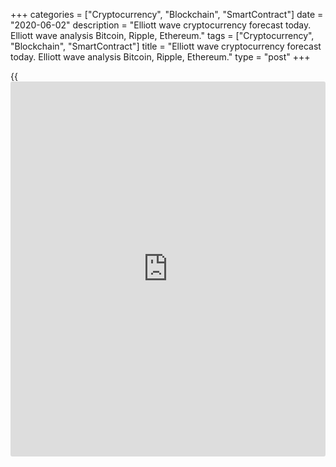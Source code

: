 +++
categories = ["Cryptocurrency", "Blockchain", "SmartContract"]
date = "2020-06-02"
description = "Elliott wave cryptocurrency forecast today. Elliott wave analysis Bitcoin, Ripple, Ethereum."
tags = ["Cryptocurrency", "Blockchain", "SmartContract"]
title = "Elliott wave cryptocurrency forecast today. Elliott wave analysis Bitcoin, Ripple, Ethereum."
type = "post"
+++

{{<iframe id="large-banner" src="https://www.bounty.group/#slide=27.0" width="100%" height="600" scrolling="no" style="border: 0px solid rgb(216, 221, 230); border-radius: 3px;">}}

June 2, 2020

June 2, 2020

Elliott wave [daily](https://www.fintecher.org/2020/03/03/forex-trading-daily-strategy/) forecast for Bitcoin, Ripple and EthereumRoman Onegin

## Elliott wave forecast for BTCUSD, ETHUSD, XRPUSD for today

###  **Elliott wave[BTCUSD][1] analysis**

 **![LiteForex: Elliott wave cryptocurrency forecast today. Elliott wave
analysis Bitcoin, Ripple, Ethereum.][2]**

Within the large upward impulse A, the sideways corrective wave [4] has
completed as a flat, where waves (A) and (B) are simple zigzags, wave
(C) is an impulse. Next, the market has started rising in the final
impulse wave [5] that is composed of five sub-waves (1)-(2)-(3)-(4)-(5).
In the next few days, the price should be rising to a level of 11000 in
wave (5) of [5]. Next, the market may turn down, and the price should
start declining.

* * *

###  **Elliott wave[XRPUSD][3] analysis**

 **![LiteForex: Elliott wave cryptocurrency forecast today. Elliott wave
analysis Bitcoin, Ripple, Ethereum.][4]**

The chart displays the corrective wave (B) that is composed of the sub-
waves W-X-Y. There is currently forming the upward linking wave X as a
double zigzag [W]-[X]-[Y]. In the next few days, the market could be
rising in the final impulse (C) of [Y] to a level of 0.220. Next, when
the X wave completes, the price may start declining in wave Y to a level
of 0.176, which is the previous low.

* * *

###  **Elliott wave[ETHUSD][5] analysis**

![LiteForex: Elliott wave cryptocurrency forecast today. Elliott wave
analysis Bitcoin, Ripple, Ethereum.][6]

The ETHUSD market is forming the upward impulse wave A that is composed
of five major sub-waves [1]-[2]-[3]-[4]-[5], where the corrective wave
[4] is a horizontal contracting triangle. There is now developing the
final bullish impulse [5] that should complete at a level of around
266.000. When the entire wave A completes, the market should turn down
and start declining in the new downtrend.

* * *

P.S. Did you like my article? Share it in social networks: it will be
the best “thank you" :)

Ask me questions and comment below. I’ll be glad to answer your
questions and give necessary explanations.

 **Useful links:**

  * I recommend trying to trade with a reliable broker [here][7]. The system allows you to trade by yourself or copy successful traders from all across the globe.
  * Use my promo-code BLOG for getting deposit bonus 50% on LiteForex platform. Just enter this code in the appropriate field while [depositing][8] your trading account.
  * Telegram channel with high-quality analytics, Forex reviews, training articles, and other useful things for traders <t.me/liteforex>

![Elliott wave [daily](https://www.fintecher.org/2020/03/03/forex-trading-daily-strategy/) forecast for Bitcoin, Ripple and Ethereum][9]

The content of this article reflects the author’s opinion and does not
necessarily reflect the official position of LiteForex. The material
published on this page is provided for informational purposes only and
should not be considered as the provision of investment advice for the
purposes of Directive 2004/39/EC.

Rate this article:

{{value}}

( {{count}} {{title}} )

   1. my.liteforex.com/trading/chart?symbol=BTCUSD
   2. cdn.liteforex.com/cache/uploads/blog_post/wave-analysis-crypto/02-06-2020/BTCUSDH2.png?w=30&s=9709a4a725db805f700d6acffaf52091
   3. my.liteforex.com/trading/chart?symbol=XRPUSD
   4. cdn.liteforex.com/cache/uploads/blog_post/wave-analysis-crypto/02-06-2020/XRPUSDH2.png?w=30&s=d843a0430aae6f290bd6b45697593d5a
   5. my.liteforex.com/trading/chart?symbol=ETHUSD
   6. cdn.liteforex.com/cache/uploads/blog_post/wave-analysis-crypto/02-06-2020/ETHUSDH2.png?w=30&s=45a55d52825cd269b95a0222ea392f03
   7. my.liteforex.com/?category=analysts-opinions&slug=elliott-wave-[daily](https://www.fintecher.org/2020/03/03/forex-trading-daily-strategy/)-forecast-for-[bitcoin](https://www.letsplayfx.com/blog/forex-for-bitcoin/)-ripple-and-[Ethereum](https://www.playgroundfx.com/blog/the-creator-of-ethereum/)-2020-06-02&openPopup=%2Fregistration%2Fpopup&utm_source=blog&utm_medium=article&utm_campaign=bonus
   8. my.liteforex.com/deposit/?category=analysts-opinions&slug=elliott-wave-[daily](https://www.fintecher.org/2020/03/03/forex-trading-daily-strategy/)-forecast-for-[bitcoin](https://www.letsplayfx.com/blog/forex-for-bitcoin/)-ripple-and-[Ethereum](https://www.playgroundfx.com/blog/the-creator-of-ethereum/)-2020-06-02&promo_code=BLOG&utm_source=blog&utm_medium=article&utm_campaign=bonus
   9. cdn.liteforex.com/cache/uploads/blog_post/wave-analysis-crypto/02-06-2020/[BTC](https://www.playgroundfx.com/blog/who-is-the-creator-of-bitcoin/)-eth-xrp-02-06-2020-wave-analysis.png?q=75&w=1000&s=50c2c187b665fbdb359e421b457a0cbf